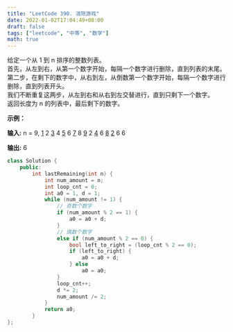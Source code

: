 ```yaml
---
title: "LeetCode 390. 消除游戏"
date: 2022-01-02T17:04:49+08:00
draft: false
tags: ["leetcode", "中等", "数学"]
math: true
---
```


给定一个从 1 到 n 排序的整数列表。  
首先，从左到右，从第一个数字开始，每隔一个数字进行删除，直到列表的末尾。  
第二步，在剩下的数字中，从右到左，从倒数第一个数字开始，每隔一个数字进行删除，直到列表开头。  
我们不断重复这两步，从左到右和从右到左交替进行，直到只剩下一个数字。  
返回长度为 n 的列表中，最后剩下的数字。

<!--more-->

**示例：**

**输入:**
n = 9,
<u>1</u> 2 <u>3</u> 4 <u>5</u> 6 <u>7</u> 8 <u>9</u>
2 <u>4</u> 6 <u>8</u>
<u>2</u> 6
6

**输出:**
6

```cpp
class Solution {
    public:
        int lastRemaining(int n) {
            int num_amount = n;
            int loop_cnt = 0;
            int a0 = 1, d = 1;
            while (num_amount != 1) {
                // 奇数个数字
                if (num_amount % 2 == 1) {
                    a0 = a0 + d;
                }
                // 偶数个数字
                else if (num_amount % 2 == 0) {
                    bool left_to_right = (loop_cnt % 2 == 0);
                    if (left_to_right) {
                        a0 = a0 + d;
                    } else
                        a0 = a0;
                }
                loop_cnt++;
                d *= 2;
                num_amount /= 2;
            }
            return a0;
        }
};
```
